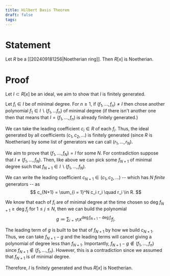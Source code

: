 ```yaml
---
title: Hilbert Basis Theorem
draft: false
tags:
---
```

# Statement
Let $R$ be a [[202409181256|Noetherian ring]]. Then $R[x]$ is Noetherian. 

# Proof
Let $I \subset R[x]$ be an ideal, we aim to show that $I$ is finitely generated. 

Let $f_i \in I$ be of minimal degree. 
For $n\geq 1$, if $(f_1, \dots, f_n) \neq I$ then chose another polynomial $f_1 \in I \backslash (f_1, \dots f_n)$ of minimal degree (if there isn't another one then that means that $I = (f_1, \dots, f_n)$ is already finitely generated.)

We can take the leading coefficient $c_i \in R$  of each $f_i$. 
Thus, the ideal generated by all coefficients $(c_1, c_2, \dots)$ is finitely generated (since $R$ is Noetherian) by some list of generators we can call $(r_1, \dots, r_N)$. 

We aim to prove that $(f_1, \dots, f_N)= I$ for some $N$. 
For contradiction suppose that $I \neq (f_1,\dots, f_N)$. 
Then, like above we can pick some $f_{N+1}$ of minimal degree such that $f_{N + 1} \in I \backslash (f_1, \dots, f_N)$. 

We can write the leading coefficient $c_{N+1} \in (c_1, c_2, \dots)$ -- which has $N$ _finite_ generators -- as 
$$
c_{N+1} = \sum_{i = 1}^N c_i r_i \quad r_i \in R.
$$

We know that each of $f_i$ are of minimal degree at the time chosen so $\text{deg }f_{N+1} \geq \text{deg }f_j$ for $1 \leq j \leq N$, then we can build the polynomial 
$$
g \coloneqq \sum_{i = 1} r_i x^{\deg{f_{N+1}} - \deg{f_i}} f_i.
$$

The leading term of $g$ is built to be that of $f_{N+1}$ by how we build $c_{N+1}$.
Thus, we can take $f_{N+1}- g$ and the leading terms will cancel giving a polynomial of degree less than $f_{N+1}$. 
Importantly, $f_{N+1} - g \notin (f_1, \dots, f_n)$ since $f_{N+1} \notin (f_1, \dots, f_n)$. 
However, this is a contradiction since we assumed that $f_{N+1}$ is of minimal degree.

Therefore, $I$ is finitely generated and thus $R[x]$ is Noetherian.
